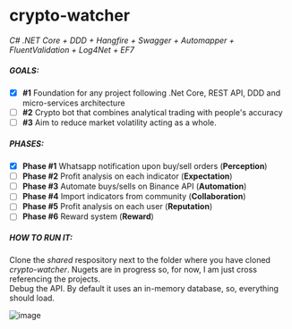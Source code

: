# crypto-watcher
_C# .NET Core + DDD + Hangfire + Swagger + Automapper + FluentValidation + Log4Net + EF7_

##### GOALS:
- [x] **#1** Foundation for any project following .Net Core, REST API, DDD and micro-services architecture  
- [ ] **#2** Crypto bot that combines analytical trading with people's accuracy 
- [ ] **#3** Aim to reduce market volatility acting as a whole.

##### PHASES:
- [x]  **Phase #1** Whatsapp notification upon buy/sell orders (**Perception**)  
- [ ]  **Phase #2** Profit analysis on each indicator (**Expectation**)  
- [ ]  **Phase #3** Automate buys/sells on Binance API (**Automation**)  
- [ ]  **Phase #4** Import indicators from community (**Collaboration**)  
- [ ]  **Phase #5** Profit analysis on each user (**Reputation**)  
- [ ]  **Phase #6** Reward system (**Reward**)

##### HOW TO RUN IT:
Clone the _shared_ respository next to the folder where you have cloned _crypto-watcher_. Nugets are in progress so, for now, I am just cross referencing the projects.<BR>
Debug the API. By default it uses an in-memory database, so, everything should load.


![image](https://user-images.githubusercontent.com/1844530/49256679-328eca80-f406-11e8-9e74-26ee9c9b55a6.png)




